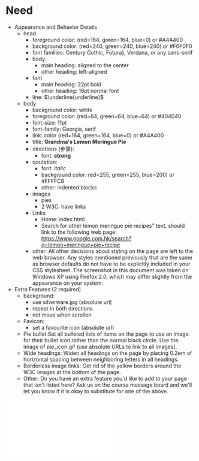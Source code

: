 # Need

<!-- |HTML Part|Part|CSS|Details|
|:-:|:-:|:-:|:-:|
|Head|Main heading|foregroud|(red=164, green=164, blue=0) or #A4A400|
|||background|(red=240, green=240, blue=240) or #F0F0F0|
|||font-family|Century Gothic, Futura, Verdana, or any sans-serif|
|||body|aligned: center|
|||font-size|22pt bold| -->

- Appearance and Behavior Details
  - head
    - foreground color: (red=164, green=164, blue=0) or #A4A400
    - background color: (red=240, green=240, blue=240) or #F0F0F0
    - font families: Century Gothic, Futura}, Verdana, or any sans-serif
    - body
      - main heading: aligned to the center
      - other heading: left-aligned
    - font
      - main heading: 22pt bold
      - other heading: 18pt normal font
    - line: $\underline{underline}$
  - body
    - background color: white
    - foreground color: (red=64, green=64, blue=64) or #404040
    - font-size: 11pt
    - font-family: Georgia, serif
    - link: color (red=164, green=164, blue=0) or #A4A400
    - title: **Grandma's Lemon Meringue Pie**
    - directions (步骤):
      - font: **strong**
    - qoutation:
      - font: *italic*
      - background color: red=255, green=255, blue=200) or #FFFFC8
      - other: indented blocks
    - images
      - pies
      - 2 W3C: have links
    - Links
      - Home: index.html
      - Search for other lemon meringue pie recipes" text, should link to the following web page: <https://www.google.com.hk/search?q=lemon+meringue+pie+recipe>
    - other: All other decisions about styling on the page are left to the web browser. Any styles mentioned previously that are the same as browser defaults do not have to be explicitly included in your CSS stylesheet. The screenshot in this document was taken on Windows XP using Firefox 2.0, which may differ slightly from the appearance on your system.
- Extra Features (2 required)
  - background:
    - use silverware.jpg (absolute url)
    - repeat in both directions
    - not move when scrollen
  - Favicon:
    - set a favourite icon (absolute url)
  - Pie bullet:Set all bulleted lists of items on the page to use an image for their bullet icon rather than the normal black circle. Use the image of pie_icon.gif (use absolute URLs to link to all images).
  - Wide headings: Widen all headings on the page by placing 0.2em of horizontal spacing between neighboring letters in all headings.
  - Borderless image links: Get rid of the yellow borders around the W3C images at the bottom of the page.
  - Other: Do you have an extra feature you'd like to add to your page that isn't listed here? Ask us on the course message board and we'll let you know if it is okay to substitute for one of the above.

![已完成内容](/blog/work/Web/001/pie.html)
